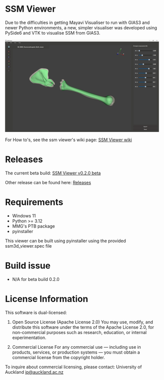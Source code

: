 # SSM Viewer
Due to the difficulties in getting Mayavi Visualiser to run with GIAS3 and newer Python environments, a new, simpler visualiser was developed using PySide6 and VTK to visualise SSM from GIAS3.

![ssm viewer beta](https://github.com/tedcty/mmg-doco/blob/main/Resources/Images/Screenshot%202025-10-20%20093206(ssm_viewer_beta_0.1.0).png)


For How to's, see the ssm viewer's wiki page: [SSM Viewer wiki](https://github.com/tedcty/ssm_viewer/wiki) 

# Releases
The current beta build:
[SSM Viewer v0.2.0 beta](https://github.com/tedcty/ssm_viewer/releases/tag/v0.2.0-beta) 

Other release can be found here: [Releases](https://github.com/tedcty/ssm_viewer/releases)

# Requirements
* Windows 11
* Python >= 3.12
* MMG's PTB package
* pyinstaller
  
This viewer can be built using pyinstaller using the provided ssm3d_viewer.spec file

# Build issue
* N/A for beta build 0.2.0

# License Information

This software is dual-licensed:

1. Open Source License (Apache License 2.0)
   You may use, modify, and distribute this software under the terms of the Apache License 2.0, for non-commercial purposes such as research, education, or internal experimentation.

2. Commercial License
   For any commercial use — including use in products, services, or production systems — you must obtain a commercial license from the copyright holder.

To inquire about commercial licensing, please contact:
University of Auckland
ip@auckland.ac.nz
